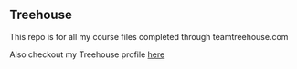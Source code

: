 ## Treehouse
This repo is for all my course files completed through teamtreehouse.com

Also checkout my Treehouse profile [here](https://teamtreehouse.com/briankidd)

